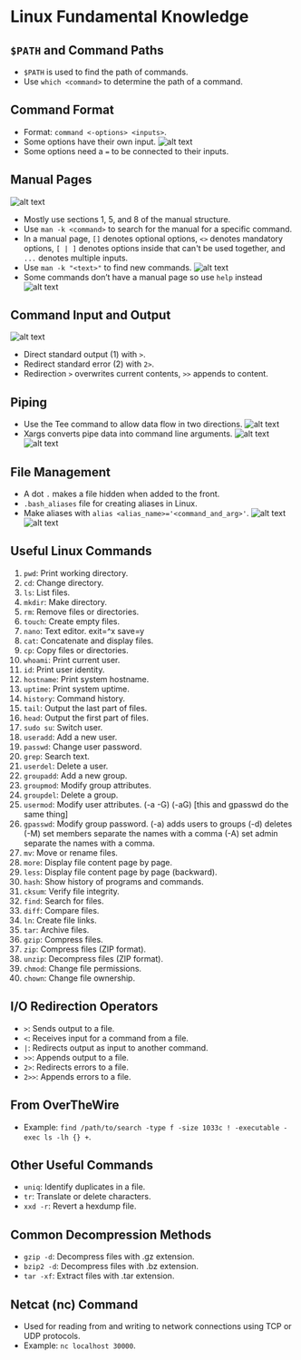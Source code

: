 # Linux Fundamental Knowledge

## `$PATH` and Command Paths
- `$PATH` is used to find the path of commands.
- Use `which <command>` to determine the path of a command.

## Command Format
- Format: `command <-options> <inputs>`.
- Some options have their own input.
![alt text](image.png)
- Some options need a `=` to be connected to their inputs.

## Manual Pages
![alt text](image-1.png)
- Mostly use sections 1, 5, and 8 of the manual structure.
- Use `man -k <command>` to search for the manual for a specific command.
- In a manual page, `[]` denotes optional options, `<>` denotes mandatory options, `[ | ]` denotes options inside that can't be used together, and `...` denotes multiple inputs.
- Use `man -k "<text>"` to find new commands.
![alt text](image-2.png)
- Some commands don’t have a manual page so use `help` instead
![alt text](image-3.png)

## Command Input and Output
![alt text](image-4.png)
- Direct standard output (1) with `>`.
- Redirect standard error (2) with `2>`.
- Redirection `>` overwrites current contents, `>>` appends to content.

## Piping
- Use the Tee command to allow data flow in two directions.
![alt text](image-5.png)
- Xargs converts pipe data into command line arguments.
![alt text](image-6.png)
![alt text](image-7.png)

## File Management
- A dot `.` makes a file hidden when added to the front.
- `.bash_aliases` file for creating aliases in Linux.
- Make aliases with `alias <alias_name>='<command_and_arg>'`.
![alt text](image-8.png)
![alt text](image-9.png)

## Useful Linux Commands
1. `pwd`: Print working directory.
2. `cd`: Change directory.
3. `ls`: List files.
4. `mkdir`: Make directory.
5. `rm`: Remove files or directories.
6. `touch`: Create empty files.
7. `nano`: Text editor. exit=^x    save=y
8. `cat`: Concatenate and display files.
9. `cp`: Copy files or directories.
10. `whoami`: Print current user.
11. `id`: Print user identity.
12. `hostname`: Print system hostname.
13. `uptime`: Print system uptime.
14. `history`: Command history.
15. `tail`: Output the last part of files.
16. `head`: Output the first part of files.
17. `sudo su`: Switch user.
18. `useradd`: Add a new user.
19. `passwd`: Change user password.
20. `grep`: Search text.
21. `userdel`: Delete a user.
22. `groupadd`: Add a new group.
23. `groupmod`: Modify group attributes.
24. `groupdel`: Delete a group.
25. `usermod`: Modify user attributes. (-a -G) (-aG) [this and gpasswd do the same thing]
26. `gpasswd`: Modify group password. (-a) adds users to groups (-d) deletes (-M) set members separate the names with a comma (-A) set admin separate the names with a comma.
27. `mv`: Move or rename files.
28. `more`: Display file content page by page.
29. `less`: Display file content page by page (backward).
30. `hash`: Show history of programs and commands.
31. `cksum`: Verify file integrity.
32. `find`: Search for files.
33. `diff`: Compare files.
34. `ln`: Create file links.
35. `tar`: Archive files.
36. `gzip`: Compress files.
37. `zip`: Compress files (ZIP format).
38. `unzip`: Decompress files (ZIP format).
39. `chmod`: Change file permissions.
40. `chown`: Change file ownership.

## I/O Redirection Operators
- `>`: Sends output to a file.
- `<`: Receives input for a command from a file.
- `|`: Redirects output as input to another command.
- `>>`: Appends output to a file.
- `2>`: Redirects errors to a file.
- `2>>`: Appends errors to a file.

## From OverTheWire
- Example: `find /path/to/search -type f -size 1033c ! -executable -exec ls -lh {} +`.

## Other Useful Commands
- `uniq`: Identify duplicates in a file.
- `tr`: Translate or delete characters.
- `xxd -r`: Revert a hexdump file.

## Common Decompression Methods
- `gzip -d`: Decompress files with .gz extension.
- `bzip2 -d`: Decompress files with .bz extension.
- `tar -xf`: Extract files with .tar extension.

## Netcat (nc) Command
- Used for reading from and writing to network connections using TCP or UDP protocols.
- Example: `nc localhost 30000`.